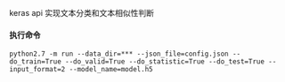 keras api 实现文本分类和文本相似性判断

 #### 执行命令
 ```
 python2.7 -m run --data_dir=*** --json_file=config.json --do_train=True --do_valid=True --do_statistic=True --do_test=True --input_format=2 --model_name=model.h5
 ```
